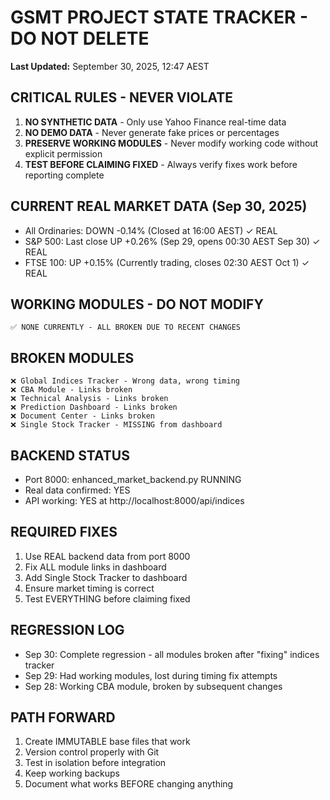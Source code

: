 # GSMT PROJECT STATE TRACKER - DO NOT DELETE
**Last Updated:** September 30, 2025, 12:47 AEST

## CRITICAL RULES - NEVER VIOLATE
1. **NO SYNTHETIC DATA** - Only use Yahoo Finance real-time data
2. **NO DEMO DATA** - Never generate fake prices or percentages  
3. **PRESERVE WORKING MODULES** - Never modify working code without explicit permission
4. **TEST BEFORE CLAIMING FIXED** - Always verify fixes work before reporting complete

## CURRENT REAL MARKET DATA (Sep 30, 2025)
- All Ordinaries: DOWN -0.14% (Closed at 16:00 AEST) ✓ REAL
- S&P 500: Last close UP +0.26% (Sep 29, opens 00:30 AEST Sep 30) ✓ REAL  
- FTSE 100: UP +0.15% (Currently trading, closes 02:30 AEST Oct 1) ✓ REAL

## WORKING MODULES - DO NOT MODIFY
```
✅ NONE CURRENTLY - ALL BROKEN DUE TO RECENT CHANGES
```

## BROKEN MODULES
```
❌ Global Indices Tracker - Wrong data, wrong timing
❌ CBA Module - Links broken
❌ Technical Analysis - Links broken
❌ Prediction Dashboard - Links broken
❌ Document Center - Links broken
❌ Single Stock Tracker - MISSING from dashboard
```

## BACKEND STATUS
- Port 8000: enhanced_market_backend.py RUNNING
- Real data confirmed: YES
- API working: YES at http://localhost:8000/api/indices

## REQUIRED FIXES
1. Use REAL backend data from port 8000
2. Fix ALL module links in dashboard
3. Add Single Stock Tracker to dashboard
4. Ensure market timing is correct
5. Test EVERYTHING before claiming fixed

## REGRESSION LOG
- Sep 30: Complete regression - all modules broken after "fixing" indices tracker
- Sep 29: Had working modules, lost during timing fix attempts
- Sep 28: Working CBA module, broken by subsequent changes

## PATH FORWARD
1. Create IMMUTABLE base files that work
2. Version control properly with Git
3. Test in isolation before integration
4. Keep working backups
5. Document what works BEFORE changing anything